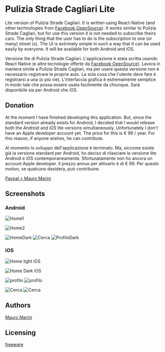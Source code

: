 # Pulizia Strade Cagliari Lite

Lite version of Pulizia Strade Cagliari. It is written using React-Native (and other technologies from [Facebook OpenSource](https://opensource.facebook.com)).
It works similar to Pulizia Strade Cagliari, but for use this version it is not needed to subscribe theirs cars. 
The only thing that the user has to do is the subscription to one (or many) street (s). The UI is extrimely simple in such a way that it can be used easily by everyone.
It will be available for both Android and iOS.


Versione lite di Pulizia Strade Cagliari. L'applicazione è stata scritta usando React Native (e altre tecnologie offerte da [Facebook OpenSource](https://opensource.facebook.com)).
Lavora in maniera simile a Pulizia Strade Cagliari, ma per usare questa versione non è necessario registrare le proprie auto.
La sola cosa che l'utente deve fare è registrarsi a una (o più vie). L'interfaccia grafica è estremamente semplice in modo tale che possa essere usata facilmente da chiunque.
Sarà disponibile sia per Android che iOS.

## Donation

At the moment I have finished developing this application. But, since the standard version already exists for Android, I decided that I would release both the Android and iOS lite versions simultaneously. Unfortunately I don't have an Apple developer account yet. The price for this is € 99 / year. For this reason, if anyone wishes, he can contribute.


Al momento lo sviluppo dell'applicazione è terminato. Ma, siccome esiste già la versione standard per Android, ho deciso di rilasciare la versione lite Android e iOS contemporaneamente. Sfortunatamente non ho ancora un account Apple developer. Il prezzo annuo per attivarlo è di € 99. Per questo motivo, se qualcuno desidera, può contribuire.


[Paypal > Mauro Marini](https://paypal.me/marinimau)

## Screenshots
### Android
![Home1](https://github.com/marinimau/PuliziaStradeCagliariLite_noSource/blob/master/assets/WhatsAppVideo2020-02-01at141650.gif)

![Home2](https://github.com/marinimau/PuliziaStradeCagliariLite_noSource/blob/master/assets/WhatsAppVideo2020-02-01at141709.gif)

![HomeDark](https://github.com/marinimau/PuliziaStradeCagliariLite_noSource/blob/master/assets/android_home_dark.jpg)
![Cerca](https://github.com/marinimau/PuliziaStradeCagliariLite_noSource/blob/master/assets/search1.jpg)
![ProfiloDark](https://github.com/marinimau/PuliziaStradeCagliariLite_noSource/blob/master/assets/android_profilo_dark.jpg)


### iOS

![Home light iOS](https://github.com/marinimau/PuliziaStradeCagliariLite_noSource/blob/master/assets/Simulator%20Screen%20Shot%20-%20iPhone%2011%20Pro%20-%202020-02-01%20at%2014.25.03.png)

![Home Dark iOS](https://github.com/marinimau/PuliziaStradeCagliariLite_noSource/blob/master/assets/Simulator%20Screen%20Shot%20-%20iPhone%2011%20Pro%20-%202020-02-01%20at%2014.24.59.png)

![profilo](https://github.com/marinimau/PuliziaStradeCagliariLite_noSource/blob/master/assets/Simulator%20Screen%20Shot%20-%20iPhone%2011%20Pro%20-%202020-02-01%20at%2014.24.51.png)
![profilo](https://github.com/marinimau/PuliziaStradeCagliariLite_noSource/blob/master/assets/Simulator%20Screen%20Shot%20-%20iPhone%2011%20Pro%20-%202020-02-01%20at%2014.24.56.png)

![Cerca](https://github.com/marinimau/PuliziaStradeCagliariLite_noSource/blob/master/assets/Simulator%20Screen%20Shot%20-%20iPhone%2011%20Pro%20-%202020-02-01%20at%2013.30.12.png)
![Cerca](https://github.com/marinimau/PuliziaStradeCagliariLite_noSource/blob/master/assets/search_ios.png)


## Authors

[Mauro Marini](https://github.com/marinimau)


## Licensing

[freeware](https://en.wikipedia.org/wiki/Freeware)
